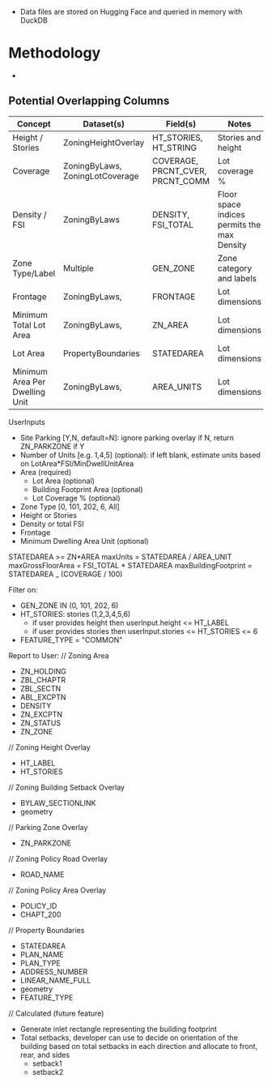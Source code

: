 - Data files are stored on Hugging Face and queried in memory with DuckDB

# Methodology

-

## Potential Overlapping Columns

| Concept                        | Dataset(s)                      | Field(s)                         | Notes                                       | Units          |
| ------------------------------ | ------------------------------- | -------------------------------- | ------------------------------------------- | -------------- |
| Height / Stories               | ZoningHeightOverlay             | HT_STORIES, HT_STRING            | Stories and height                          | [], metres     |
| Coverage                       | ZoningByLaws, ZoningLotCoverage | COVERAGE, PRCNT_CVER, PRCNT_COMM | Lot coverage %                              | %              |
| Density / FSI                  | ZoningByLaws                    | DENSITY, FSI_TOTAL               | Floor space indices permits the max Density |                |
| Zone Type/Label                | Multiple                        | GEN_ZONE                         | Zone category and labels                    |                |
| Frontage                       | ZoningByLaws,                   | FRONTAGE                         | Lot dimensions                              | metres         |
| Minimum Total Lot Area         | ZoningByLaws,                   | ZN_AREA                          | Lot dimensions                              | sq-metres      |
| Lot Area                       | PropertyBoundaries              | STATEDAREA                       | Lot dimensions                              | sq-metres      |
| Minimum Area Per Dwelling Unit | ZoningByLaws,                   | AREA_UNITS                       | Lot dimensions                              | sq-metres/unit |

UserInputs

- Site Parking [Y,N, default=N]: ignore parking overlay if N, return ZN_PARKZONE if Y
- Number of Units [e.g. 1,4,5] (optional): if left blank, estimate units based on LotArea\*FSI/MinDwellUnitArea
- Area (required)
  - Lot Area (optional)
  - Building Footprint Area (optional)
  - Lot Coverage % (optional)
- Zone Type [0, 101, 202, 6, All]
- Height or Stories
- Density or total FSI
- Frontage
- Minimum Dwelling Area Unit (optional)

STATEDAREA >= ZN*AREA
maxUnits = STATEDAREA / AREA_UNIT
maxGrossFloorArea = FSI_TOTAL * STATEDAREA
maxBuildingFootprint = STATEDAREA \_ (COVERAGE / 100)

Filter on:

- GEN_ZONE IN (0, 101, 202, 6)
- HT_STORIES: stories (1,2,3,4,5,6)
  - if user provides height then userInput.height <= HT_LABEL
  - if user provides stories then userInput.stories <= HT_STORIES <= 6
- FEATURE_TYPE = "COMMON"

Report to User:
// Zoning Area

- ZN_HOLDING
- ZBL_CHAPTR
- ZBL_SECTN
- ABL_EXCPTN
- DENSITY
- ZN_EXCPTN
- ZN_STATUS
- ZN_ZONE

// Zoning Height Overlay

- HT_LABEL
- HT_STORIES

// Zoning Building Setback Overlay

- BYLAW_SECTIONLINK
- geometry

// Parking Zone Overlay

- ZN_PARKZONE

// Zoning Policy Road Overlay

- ROAD_NAME

// Zoning Policy Area Overlay

- POLICY_ID
- CHAPT_200

// Property Boundaries

- STATEDAREA
- PLAN_NAME
- PLAN_TYPE
- ADDRESS_NUMBER
- LINEAR_NAME_FULL
- geometry
- FEATURE_TYPE

// Calculated (future feature)

- Generate inlet rectangle representing the building footprint
- Total setbacks, developer can use to decide on orientation of the building based on total setbacks in each direction and allocate to front, rear, and sides
  - setback1
  - setback2
